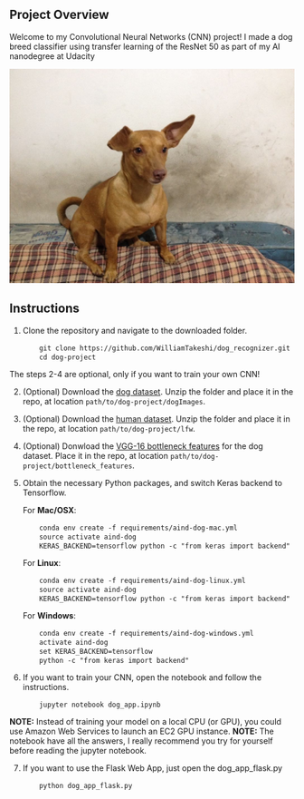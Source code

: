 [//]: # (Image References)

[image1]: ./images/belinha.jpg "My dog :)"
[image2]: ./images/vgg16_model.png "VGG-16 Model Keras Layers"
[image3]: ./images/vgg16_model_draw.png "VGG16 Model Figure"


## Project Overview

Welcome to my Convolutional Neural Networks (CNN) project! I made a dog breed classifier using transfer learning of the ResNet 50 as part of my AI nanodegree at Udacity

![Sample Output][image1]


## Instructions

1. Clone the repository and navigate to the downloaded folder.
	
	```	
		git clone https://github.com/WilliamTakeshi/dog_recognizer.git
		cd dog-project
	```
The steps 2-4 are optional, only if you want to train your own CNN!

2. (Optional) Download the [dog dataset](https://s3-us-west-1.amazonaws.com/udacity-aind/dog-project/dogImages.zip).  Unzip the folder and place it in the repo, at location `path/to/dog-project/dogImages`. 
3. (Optional) Download the [human dataset](https://s3-us-west-1.amazonaws.com/udacity-aind/dog-project/lfw.zip).  Unzip the folder and place it in the repo, at location `path/to/dog-project/lfw`. 
4. (Optional) Donwload the [VGG-16 bottleneck features](https://s3-us-west-1.amazonaws.com/udacity-aind/dog-project/DogVGG16Data.npz) for the dog dataset.  Place it in the repo, at location `path/to/dog-project/bottleneck_features`.

5. Obtain the necessary Python packages, and switch Keras backend to Tensorflow.  
	
	For __Mac/OSX__:
	```
		conda env create -f requirements/aind-dog-mac.yml
		source activate aind-dog
		KERAS_BACKEND=tensorflow python -c "from keras import backend"
	```

	For __Linux__:
	```
		conda env create -f requirements/aind-dog-linux.yml
		source activate aind-dog
		KERAS_BACKEND=tensorflow python -c "from keras import backend"
	```

	For __Windows__:
	```
		conda env create -f requirements/aind-dog-windows.yml
		activate aind-dog
		set KERAS_BACKEND=tensorflow
		python -c "from keras import backend"
	```
6. If you want to train your CNN, open the notebook and follow the instructions. 
	
	```
		jupyter notebook dog_app.ipynb
	```
__NOTE:__ Instead of training your model on a local CPU (or GPU), you could use Amazon Web Services to launch an EC2 GPU instance.
__NOTE:__ The notebook have all the answers, I really recommend you try for yourself before reading the jupyter notebook.

7. If you want to use the Flask Web App, just open the dog_app_flask.py

	```
		python dog_app_flask.py
	```
